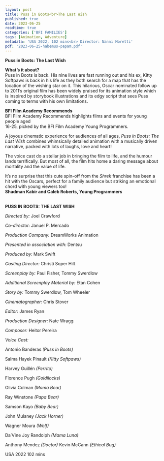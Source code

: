 ```yaml
---
layout: post
title: Puss in Boots<br>The Last Wish
published: true
date: 2023-06-25
readtime: true
categories: ['BFI FAMILIES']
tags: [Animation, Adventure]
metadata: 'USA 2022, 102 mins<br> Director: Nanni Moretti'
pdf: '2023-06-25-habemus-papam.pdf'
---
```


**Puss in Boots:  The Last Wish**

**What’s it about?**  
Puss in Boots is back. His nine lives are fast running out and his ex, Kitty Softpaws is back in his life as they both search for a map that has the location of the wishing star on it. This hilarious, Oscar nominated follow up to 2011’s original film has been widely praised for its animation style which is inspired by storybook illustrations and its edgy script that sees Puss coming to terms with his own limitations.  

**BFI Film Academy Recommends**  
BFI Film Academy Recommends highlights films and events for young people aged  
16-25, picked by the BFI Film Academy Young Programmers.

A joyous cinematic experience for audiences of all ages, _Puss in Boots: The Last Wish_ combines whimsically detailed animation with a musically driven narrative, packed with lots of laughs, love and heart!

The voice cast do a stellar job in bringing the film to life, and the humour lands terrifically. But most of all, the film hits home a daring message about mortality and the value of life.

It’s no surprise that this cute spin-off from the _Shrek_ franchise has been a hit with the Oscars, perfect for a family audience but striking an emotional chord with young viewers too!  
**Shadman Kabir and Caleb Roberts, Young Programmers**  
<br>


**PUSS IN BOOTS: THE LAST WISH**

_Directed by:_ Joel Crawford

_Co-director:_ Januel P. Mercado

_Production Company:_ DreamWorks Animation

_Presented in association with:_ Dentsu

_Produced by:_ Mark Swift

_Casting Director:_ Christi Soper Hilt

_Screenplay by:_ Paul Fisher, Tommy Swerdlow

_Additional Screenplay Material by:_ Etan Cohen

_Story by:_ Tommy Swerdlow, Tom Wheeler

_Cinematographer:_ Chris Stover

_Editor:_ James Ryan

_Production Designer:_ Nate Wragg

_Composer:_ Heitor Pereira

_Voice Cast:_

Antonio Banderas _(Puss in Boots)_

Salma Hayek Pinault _(Kitty Softpaws)_

Harvey Guillén _(Perrito)_

Florence Pugh _(Goldilocks)_

Olivia Colman _(Mama Bear)_

Ray Winstone _(Papa Bear)_

Samson Kayo _(Baby Bear)_

John Mulaney _(Jack Horner)_

Wagner Moura _(Wolf)_

Da’Vine Joy Randolph _(Mama Luna)_

Anthony Mendez _(Doctor)_
Kevin McCann _(Ethical Bug)_

USA 2022
102 mins
<!--stackedit_data:
eyJoaXN0b3J5IjpbMTM3MzM4NzczMF19
-->